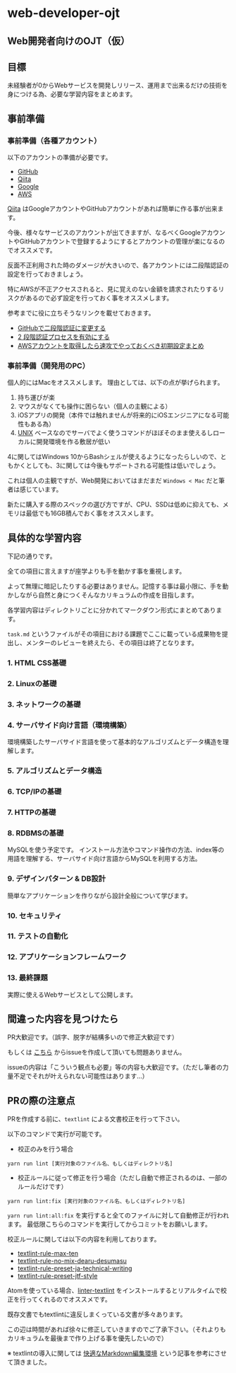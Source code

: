 # web-developer-ojt

## Web開発者向けのOJT（仮）

## 目標

未経験者が0からWebサービスを開発しリリース、運用まで出来るだけの技術を身につける為、必要な学習内容をまとめます。

## 事前準備

### 事前準備（各種アカウント）

以下のアカウントの準備が必要です。

- [GitHub](https://github.com/)
- [Qiita](https://qiita.com/about)
- [Google](https://accounts.google.com/SignUp?hl=ja)
- [AWS](https://aws.amazon.com/jp/account/)

[Qiita](https://qiita.com/about) はGoogleアカウントやGitHubアカウントがあれば簡単に作る事が出来ます。

今後、様々なサービスのアカウントが出てきますが、なるべくGoogleアカウントやGitHubアカウントで登録するようにするとアカウントの管理が楽になるのでオススメです。

反面不正利用された時のダメージが大きいので、各アカウントには二段階認証の設定を行っておきましょう。

特にAWSが不正アクセスされると、見に覚えのない金額を請求されたりするリスクがあるので必ず設定を行っておく事をオススメします。

参考までに役に立ちそうなリンクを載せておきます。

- [GitHubで二段階認証に変更する](https://qiita.com/non0311/items/a67a7e7c5599c7ace0c4)
- [2 段階認証プロセスを有効にする](https://support.google.com/accounts/answer/185839?hl=ja)
- [AWSアカウントを取得したら速攻でやっておくべき初期設定まとめ](https://qiita.com/tmknom/items/303db2d1d928db720888)

### 事前準備（開発用のPC）

個人的にはMacをオススメします。
理由としては、以下の点が挙げられます。

1. 持ち運びが楽
1. マウスがなくても操作に困らない（個人の主観による）
1. iOSアプリの開発（本件では触れませんが将来的にiOSエンジニアになる可能性もある為）
1. [UNIX](https://ja.wikipedia.org/wiki/UNIX) ベースなのでサーバでよく使うコマンドがほぼそのまま使えるしローカルに開発環境を作る敷居が低い

4に関してはWindows 10からBashシェルが使えるようになったらしいので、ともかくとしても、3に関しては今後もサポートされる可能性は低いでしょう。

これは個人の主観ですが、Web開発においてはまだまだ `Windows < Mac` だと筆者は感じています。

新たに購入する際のスペックの選び方ですが、CPU、SSDは低めに抑えても、メモリは最低でも16GB積んでおく事をオススメします。

## 具体的な学習内容

下記の通りです。

全ての項目に言えますが座学よりも手を動かす事を重視します。

よって無理に暗記したりする必要はありません。記憶する事は最小限に、手を動かしながら自然と身につくそんなカリキュラムの作成を目指します。

各学習内容はディレクトリごとに分かれてマークダウン形式にまとめてあります。

`task.md` というファイルがその項目における課題でここに載っている成果物を提出し、メンターのレビューを終えたら、その項目は終了となります。

### 1. HTML CSS基礎

### 2. Linuxの基礎

### 3. ネットワークの基礎

### 4. サーバサイド向け言語（環境構築）

環境構築したサーバサイド言語を使って基本的なアルゴリズムとデータ構造を理解します。

### 5. アルゴリズムとデータ構造

### 6. TCP/IPの基礎

### 7. HTTPの基礎

### 8. RDBMSの基礎

MySQLを使う予定です。
インストール方法やコマンド操作の方法、index等の用語を理解する、サーバサイド向け言語からMySQLを利用する方法。

### 9. デザインパターン & DB設計

簡単なアプリケーションを作りながら設計全般について学びます。

### 10. セキュリティ

### 11. テストの自動化

### 12. アプリケーションフレームワーク

### 13. 最終課題

実際に使えるWebサービスとして公開します。

## 間違った内容を見つけたら

PR大歓迎です。（誤字、脱字が結構多いので修正大歓迎です）

もしくは [こちら](https://github.com/keita-nishimoto/web-developer-ojt/issues) からissueを作成して頂いても問題ありません。

issueの内容は「こういう観点も必要」等の内容も大歓迎です。（ただし筆者の力量不足でそれが叶えられない可能性はあります…）

## PRの際の注意点

PRを作成する前に、`textlint` による文書校正を行って下さい。

以下のコマンドで実行が可能です。

- 校正のみを行う場合

```
yarn run lint [実行対象のファイル名、もしくはディレクトリ名]
```

- 校正ルールに従って修正を行う場合（ただし自動で修正されるのは、一部のルールだけです）

```
yarn run lint:fix [実行対象のファイル名、もしくはディレクトリ名]
```

`yarn run lint:all:fix` を実行すると全てのファイルに対して自動修正が行われます。
最低限こちらのコマンドを実行してからコミットをお願いします。

校正ルールに関しては以下の内容を利用しております。

- [textlint-rule-max-ten](https://github.com/textlint-ja/textlint-rule-max-ten)
- [textlint-rule-no-mix-dearu-desumasu](https://github.com/textlint-ja/textlint-rule-no-mix-dearu-desumasu)
- [textlint-rule-preset-ja-technical-writing](https://github.com/textlint-ja/textlint-rule-preset-ja-technical-writing)
- [textlint-rule-preset-jtf-style](https://github.com/textlint-ja/textlint-rule-preset-JTF-style)

Atomを使っている場合、[linter-textlint](https://atom.io/packages/linter-textlint) をインストールするとリアルタイムで校正を行ってくれるのでオススメです。

既存文書でもtextlintに違反しまくっている文書が多々あります。

この辺は時間があれば徐々に修正していきますのでご了承下さい。（それよりもカリキュラムを最後まで作り上げる事を優先したいので）

※ textlintの導入に関しては [快適なMarkdown編集環境](https://qiita.com/daichiii/items/d36f52c45c744177eb7c) という記事を参考にさせて頂きました。
